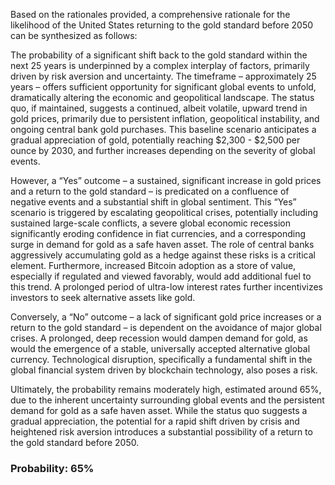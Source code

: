 Based on the rationales provided, a comprehensive rationale for the likelihood of the United States returning to the gold standard before 2050 can be synthesized as follows:

The probability of a significant shift back to the gold standard within the next 25 years is underpinned by a complex interplay of factors, primarily driven by risk aversion and uncertainty. The timeframe – approximately 25 years – offers sufficient opportunity for significant global events to unfold, dramatically altering the economic and geopolitical landscape. The status quo, if maintained, suggests a continued, albeit volatile, upward trend in gold prices, primarily due to persistent inflation, geopolitical instability, and ongoing central bank gold purchases. This baseline scenario anticipates a gradual appreciation of gold, potentially reaching $2,300 - $2,500 per ounce by 2030, and further increases depending on the severity of global events.

However, a “Yes” outcome – a sustained, significant increase in gold prices and a return to the gold standard – is predicated on a confluence of negative events and a substantial shift in global sentiment. This “Yes” scenario is triggered by escalating geopolitical crises, potentially including sustained large-scale conflicts, a severe global economic recession significantly eroding confidence in fiat currencies, and a corresponding surge in demand for gold as a safe haven asset.  The role of central banks aggressively accumulating gold as a hedge against these risks is a critical element.  Furthermore, increased Bitcoin adoption as a store of value, especially if regulated and viewed favorably, would add additional fuel to this trend.  A prolonged period of ultra-low interest rates further incentivizes investors to seek alternative assets like gold.

Conversely, a “No” outcome – a lack of significant gold price increases or a return to the gold standard – is dependent on the avoidance of major global crises. A prolonged, deep recession would dampen demand for gold, as would the emergence of a stable, universally accepted alternative global currency.  Technological disruption, specifically a fundamental shift in the global financial system driven by blockchain technology, also poses a risk.

Ultimately, the probability remains moderately high, estimated around 65%, due to the inherent uncertainty surrounding global events and the persistent demand for gold as a safe haven asset. While the status quo suggests a gradual appreciation, the potential for a rapid shift driven by crisis and heightened risk aversion introduces a substantial possibility of a return to the gold standard before 2050.

### Probability: 65%